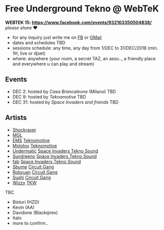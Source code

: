 # Free Underground Tekno @ WebTeK 

**WEBTEK 15: https://www.facebook.com/events/932163350504838/** *please share* ❤️

- for any inquiry just write me on [FB](https://www.facebook.com/streaming.teknival) or [GMail](fabrizio.salmi@gmail.com)
- dates and schedules TBD
- sessions schedule: any time, any day from 1/DEC to 31/DEC/2018 (min. 1H, live or djset)
- where: anywhere (your room, a secret TAZ, an asso.., a friendly place and everywhere u can play and stream)

## Events

- DEC 2: hosted by *Casa Brancaleone* (Milano) TBD
- DEC 9: hosted by *Teknomotive* TBD
- DEC 31: hosted by *Space Invaders and friends* TBD

## Artists

- [Shockraver](https://www.facebook.com/shockraver23/)
- [MGL](https://www.facebook.com/mgl32/?ref=br_rs)
- [EMS](https://www.facebook.com/emsteknomotive/) [Teknomotive](https://www.facebook.com/Tekno-Motive-Sound-System-163194617107451/)
- [Molotov](https://www.facebook.com/molotovteknomotive/) [Teknomotive](https://www.facebook.com/Tekno-Motive-Sound-System-163194617107451/)
- [Undermatic](https://www.facebook.com/andrea.undermatic) [Space Invaders Tekno Sound](https://www.facebook.com/spaceinvaderstekno/)
- [Sundreeno](https://www.facebook.com/alessandro.pagliaro.3) [Space Invaders Tekno Sound](https://www.facebook.com/spaceinvaderstekno/)
- [fab](https://www.facebook.com/streaming.teknival) [Space Invaders Tekno Sound](https://www.facebook.com/spaceinvaderstekno/)
- [Sbume](https://www.facebook.com/sbumee/) [Circuit Gang](https://www.facebook.com/Circuitgang/)
- [Robyuan](https://www.facebook.com/Robyuankerobyofficial/) [Circuit Gang](https://www.facebook.com/Circuitgang/)
- [Sushi](https://soundcloud.com/sushi_hc) [Circuit Gang](https://www.facebook.com/Circuitgang/)
- [Wizzy](https://www.facebook.com/wizzy.tkw/) [TKW](https://www.facebook.com/woodoosoundsystem/)

TBC

- Bisturi (HZD)
- Kevin (AA)
- Davidone (Blackqirex)
- Italo
- more to confirm..




